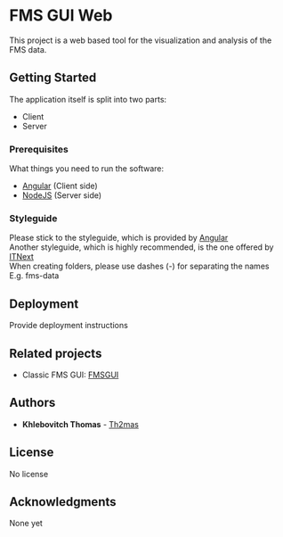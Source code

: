# FMS GUI Web

This project is a web based tool for the visualization and analysis of the FMS data.

## Getting Started

The application itself is split into two parts:
* Client
* Server

### Prerequisites

What things you need to run the software:
* [Angular](https://angular.io/) (Client side)
* [NodeJS](https://nodejs.org/en/) (Server side)

### Styleguide

Please stick to the styleguide, which is provided by [Angular](https://angular.io/guide/styleguide)\
Another styleguide, which is highly recommended, is the one offered by [ITNext](https://itnext.io/choosing-a-highly-scalable-folder-structure-in-angular-d987de65ec7)\
When creating folders, please use dashes (-) for separating the names \
E.g. fms-data

## Deployment

Provide deployment instructions

## Related projects
* Classic FMS GUI: [FMSGUI](https://github.com/SpaceTeam/FMSGUI)

## Authors

* **Khlebovitch Thomas** - [Th2mas](https://github.com/Th2mas/)

## License

No license

## Acknowledgments

None yet
